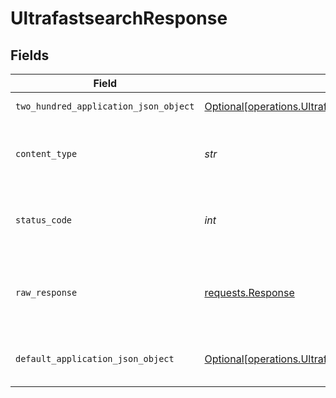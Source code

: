 # UltrafastsearchResponse


## Fields

| Field                                                                                                                                    | Type                                                                                                                                     | Required                                                                                                                                 | Description                                                                                                                              |
| ---------------------------------------------------------------------------------------------------------------------------------------- | ---------------------------------------------------------------------------------------------------------------------------------------- | ---------------------------------------------------------------------------------------------------------------------------------------- | ---------------------------------------------------------------------------------------------------------------------------------------- |
| `two_hundred_application_json_object`                                                                                                    | [Optional[operations.UltrafastsearchResponseBody]](../../models/operations/ultrafastsearchresponsebody.md)                               | :heavy_minus_sign:                                                                                                                       | Successful operation                                                                                                                     |
| `content_type`                                                                                                                           | *str*                                                                                                                                    | :heavy_check_mark:                                                                                                                       | HTTP response content type for this operation                                                                                            |
| `status_code`                                                                                                                            | *int*                                                                                                                                    | :heavy_check_mark:                                                                                                                       | HTTP response status code for this operation                                                                                             |
| `raw_response`                                                                                                                           | [requests.Response](https://requests.readthedocs.io/en/latest/api/#requests.Response)                                                    | :heavy_check_mark:                                                                                                                       | Raw HTTP response; suitable for custom response parsing                                                                                  |
| `default_application_json_object`                                                                                                        | [Optional[operations.UltrafastsearchResponseDefaultResponseBody]](../../models/operations/ultrafastsearchresponsedefaultresponsebody.md) | :heavy_minus_sign:                                                                                                                       | Error fetching search results                                                                                                            |